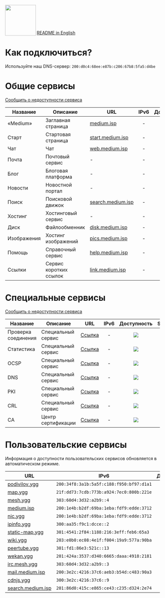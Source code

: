 <br/>
<img align="left" src="https://i.imgur.com/jwwzAxj.png" width="100px">
<br/><br/><br/><br/>

[README in English](README.en.md)

# Как подключиться?
Используйте наш DNS-сервер: `200:d0c4:68ee:e87b:c206:67b8:5fa5:d4be`

# Общие сервисы
[Сообщить о недоступности сервиса](https://github.com/medium-isp/medium/issues/new)

| Название     	| Описание                    	| URL                         	| IPv6  	      | Доступность 	| SSL | CA |
|-------------- |------------------------------ |------------------------------ |:-------------:|:-------------:|:---:|:--:|
| «Medium» 	| Заглавная страница            | [medium.isp](https://medium.isp/)                   	| -              	| ![](https://img.shields.io/badge/доступен-success.svg)            	| ✅ | <a href="https://github.com/medium-isp/certification-authority/blob/master/certs/Medium_Root_CA.crt"><img src="https://img.shields.io/badge/%F0%9F%94%92-Medium_Root_CA-success.svg"></a> |
| Старт 	| Стартовая страница            | [start.medium.isp](https://start.medium.isp/)                   	| -              	| ![](https://img.shields.io/badge/доступен-success.svg)            	| ✅ | <a href="https://github.com/medium-isp/certification-authority/blob/master/certs/Medium_Root_CA.crt"><img src="https://img.shields.io/badge/%F0%9F%94%92-Medium_Root_CA-success.svg"></a> |
| Чат   		| Чат             	| [web.medium.isp](https://web.medium.isp/)              	| -              	| ![](https://img.shields.io/badge/доступен-success.svg)            	| ✅ | <a href="https://github.com/medium-isp/certification-authority/blob/master/certs/Medium_Root_CA.crt"><img src="https://img.shields.io/badge/%F0%9F%94%92-Medium_Root_CA-success.svg"></a> |
| Почта   	| Почтовый сервис             	| - | - | ![](https://img.shields.io/badge/нет_информации-inactive.svg)            	| - | - |
| Блог   	| Блоговая платформа            | - | - | ![](https://img.shields.io/badge/нет_информации-inactive.svg)            	| - | - |
| Новости   	| Новостной портал             	| - | - | ![](https://img.shields.io/badge/нет_информации-inactive.svg)            	| - | - |
| Поиск   	| Поисковой движок             	| [search.medium.isp](https://search.medium.isp/) | - | ![](https://img.shields.io/badge/доступен-success.svg)            	| ✅ | <a href="https://github.com/medium-isp/certification-authority/blob/master/certs/Medium_Root_CA.crt"><img src="https://img.shields.io/badge/%F0%9F%94%92-Medium_Root_CA-success.svg"></a> |
| Хостинг   	| Хостинговый сервис	        | - | - | ![](https://img.shields.io/badge/нет_информации-inactive.svg)            	| - | - |
| Диск   	| Файлообменник                	| [disk.medium.isp](https://disk.medium.isp/)              	| -              	| ![](https://img.shields.io/badge/доступен-success.svg)            	| ✅ | <a href="https://github.com/medium-isp/certification-authority/blob/master/certs/Medium_Root_CA.crt"><img src="https://img.shields.io/badge/%F0%9F%94%92-Medium_Root_CA-success.svg"></a> |
| Изображения   | Хостинг изображений           | [pics.medium.isp](https://pics.medium.isp/)              	| -              	| ![](https://img.shields.io/badge/доступен-success.svg)            	| ✅ | <a href="https://github.com/medium-isp/certification-authority/blob/master/certs/Medium_Root_CA.crt"><img src="https://img.shields.io/badge/%F0%9F%94%92-Medium_Root_CA-success.svg"></a> |
| Помощь   	| Справочный сервис             | [help.medium.isp](https://help.medium.isp/)              	| -              	| ![](https://img.shields.io/badge/доступен-success.svg)            	| ✅ | <a href="https://github.com/medium-isp/certification-authority/blob/master/certs/Medium_Root_CA.crt"><img src="https://img.shields.io/badge/%F0%9F%94%92-Medium_Root_CA-success.svg"></a> |
| Ссылки   	| Сервис коротких ссылок        | [link.medium.isp](https://link.medium.isp/)              	| -              	| ![](https://img.shields.io/badge/доступен-success.svg)            	| ✅ | <a href="https://github.com/medium-isp/certification-authority/blob/master/certs/Medium_Root_CA.crt"><img src="https://img.shields.io/badge/%F0%9F%94%92-Medium_Root_CA-success.svg"></a> |

# Специальные сервисы
[Сообщить о недоступности сервиса](https://github.com/medium-isp/medium/issues/new)

| Название     	| Описание                    	| URL                         	| IPv6  	      | Доступность 	| SSL | CA |
|-------------- |------------------------------ |------------------------------ |:-------------:|:-------------:|:---:|:--:|
| Проверка соединения 	| Специальный сервис        	| [Ссылка](http://connectivitycheck.medium.isp/) 	| -              	| ![](https://img.shields.io/badge/доступен-success.svg)            	| ✅ | <a href="https://github.com/medium-isp/certification-authority/blob/master/certs/Medium_Root_CA.crt"><img src="https://img.shields.io/badge/%F0%9F%94%92-Medium_Root_CA-success.svg"></a> |
| Статистика 	| Специальный сервис        	| [Ссылка](https://stats.medium.isp/) 	| -              	| ![](https://img.shields.io/badge/доступен-success.svg)            	| ✅ | <a href="https://github.com/medium-isp/certification-authority/blob/master/certs/Medium_Root_CA.crt"><img src="https://img.shields.io/badge/%F0%9F%94%92-Medium_Root_CA-success.svg"></a> |
| OCSP 	| Специальный сервис        	| [Ссылка](http://ocsp.medium.isp/) 	| -              	| ![](https://img.shields.io/badge/доступен-success.svg)            	| ❌ | - |
| DNS 	| Специальный сервис        	| [Ссылка](https://dns.medium.isp/) 	| -              	| ![](https://img.shields.io/badge/доступен-success.svg)            	| ✅ | <a href="https://github.com/medium-isp/certification-authority/blob/master/certs/Medium_Root_CA.crt"><img src="https://img.shields.io/badge/%F0%9F%94%92-Medium_Root_CA-success.svg"></a> |
| PKI 	| Специальный сервис        	| [Ссылка](https://pki.medium.isp/) 	| -              	| ![](https://img.shields.io/badge/доступен-success.svg)            	| ✅ | <a href="https://github.com/medium-isp/certification-authority/blob/master/certs/Medium_Root_CA.crt"><img src="https://img.shields.io/badge/%F0%9F%94%92-Medium_Root_CA-success.svg"></a> |
| CRL 	| Специальный сервис        	| [Ссылка](http://crl.medium.isp/) 	| -              	| ![](https://img.shields.io/badge/доступен-success.svg)            	| ❌ | - |
| CA 	| Центр сертификации            | [Ссылка](https://secure.medium.isp/)                   	| -              	| ![](https://img.shields.io/badge/доступен-success.svg)            	| ✅ | <a href="https://github.com/medium-isp/certification-authority/blob/master/certs/Medium_Root_CA.crt"><img src="https://img.shields.io/badge/%F0%9F%94%92-Medium_Root_CA-success.svg"></a> |

# Пользовательские сервисы
Информация о доступности пользовательских сервисов обновляется в автоматическом режиме.

| URL                       	| IPv6 	        | Доступность 	| SSL | CA |
|------------------------------ |---------------|:-------------:|:---:|:--:|
| [podivilov.ygg](http://podivilov.ygg/) | `200:34f8:3a1b:5a5f:c188:f950:bf97:d1a1` | ![](https://img.shields.io/badge/доступен-success.svg) | ❌ | - |
| [map.ygg](http://map.ygg/) | `21f:dd73:7cdb:773b:a924:7ec0:800b:221e` | ![](https://img.shields.io/badge/доступен-success.svg) | ❌ | - |
| [mesh.ygg](https://mesh.ygg/) | `303:60d4:3d32:a2b9::4` | ![](https://img.shields.io/badge/доступен-success.svg) | ✅ | <a href="https://github.com/medium-isp/certification-authority/blob/master/certs/Medium_Root_CA.crt"><img src="https://img.shields.io/badge/%F0%9F%94%92-Medium_Root_CA-success.svg"></a> |
| [medium.isp](http://medium.isp/) | `200:1e4b:b2df:69ba:1eba:fdf9:edde:3712` | ![](https://img.shields.io/badge/доступен-success.svg) | ❌ | - |
| [nic.ygg](http://nic.ygg/) | `200:1e4b:b2df:69ba:1eba:fdf9:edde:3712` | ![](https://img.shields.io/badge/доступен-success.svg) | ❌ | - |
| [ipinfo.ygg](http://ipinfo.ygg/) | `300:aa35:f9c1:dcce::2` | ![](https://img.shields.io/badge/недоступен-red.svg) | - | - |
| [static-map.ygg](http://static-map.ygg/) | `301:4541:2f84:1188:216:3eff:feb6:65a3` | ![](https://img.shields.io/badge/доступен-success.svg) | ❌ | - |
| [wiki.ygg](http://wiki.ygg/) | `203:e0b0:ec08:4e1f:f004:19a9:577a:90ba` | ![](https://img.shields.io/badge/недоступен-red.svg) | - | - |
| [peertube.ygg](http://peertube.ygg/) | `301:fd1:86e3:521c::13` | ![](https://img.shields.io/badge/недоступен-red.svg) | - | - |
| [wekan.ygg](http://wekan.ygg/) | `201:424a:3537:d340:6665:daaa:4918:2181` | ![](https://img.shields.io/badge/доступен-success.svg) | ❌ | - |
| [irc.mesh.ygg](http://irc.mesh.ygg/) | `303:60d4:3d32:a2b9::3` | ![](https://img.shields.io/badge/доступен-success.svg) | ❌ | - |
| [mail.medium.isp](http://mail.medium.isp/) | `200:3e2c:4216:37c6:aeb3:b54d:c483:90a3` | ![](https://img.shields.io/badge/доступен-success.svg) | ❌ | - |
| [cdnjs.ygg](http://cdnjs.ygg/) | `300:3e2c:4216:37c6::9` | ![](https://img.shields.io/badge/доступен-success.svg) | ❌ | - |
| [search.medium.isp](http://search.medium.isp/) | `201:86d0:415c:e865:ce43:c235:d324:2e74` | ![](https://img.shields.io/badge/доступен-success.svg) | ❌ | - |
